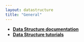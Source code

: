 ```yaml
---
layout: datastructure
title: "General"
---
```


- **[Data Structure documentation](https://www.tutorialspoint.com/data_structures_algorithms/index.htm)**
- **[Data Structure tutorials](https://www.javatpoint.com/data-structure-tutorial)**